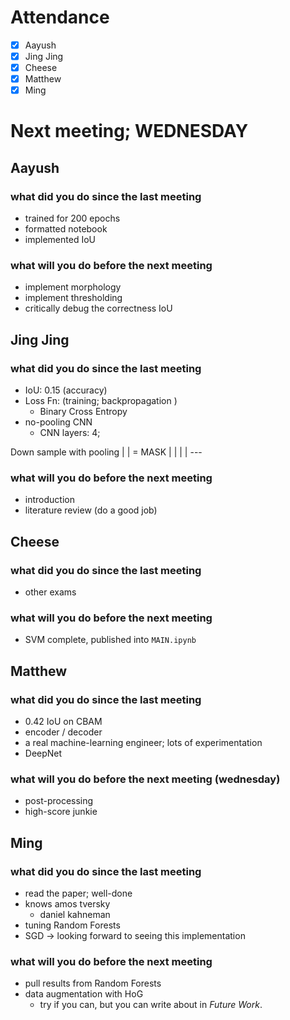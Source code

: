 # Attendance

- [X] Aayush
- [X] Jing Jing
- [X] Cheese
- [X] Matthew
- [X] Ming

# Next meeting; WEDNESDAY

## Aayush

### what did you do since the last meeting

- trained for 200 epochs
- formatted notebook
- implemented IoU

### what will you do before the next meeting

- implement morphology
- implement thresholding
- critically debug the correctness IoU

## Jing Jing

### what did you do since the last meeting

- IoU: 0.15 (accuracy)
- Loss Fn: (training; backpropagation )
    - Binary Cross Entropy
- no-pooling CNN
    - CNN layers: 4; 

Down sample with pooling 
    |                       | = MASK
        |                |
            |        |
                ---

### what will you do before the next meeting
- introduction
- literature review (do a good job)

## Cheese

### what did you do since the last meeting

- other exams  

### what will you do before the next meeting

- SVM complete, published into `MAIN.ipynb`

## Matthew

### what did you do since the last meeting

- 0.42 IoU on CBAM
- encoder / decoder
- a real machine-learning engineer; lots of experimentation
- DeepNet


### what will you do before the next meeting (wednesday)
- post-processing
- high-score junkie


## Ming

### what did you do since the last meeting

-  read the paper; well-done
-  knows amos tversky
    - daniel kahneman
- tuning Random Forests
- SGD -> looking forward to seeing this implementation


### what will you do before the next meeting

- pull results from Random Forests
- data augmentation with HoG
    - try if you can, but you can write about in _Future Work_.


